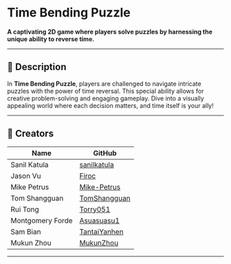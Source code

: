 # Time Bending Puzzle

**A captivating 2D game where players solve puzzles by harnessing the unique ability to reverse time.**  

---

## 📖 Description

In **Time Bending Puzzle**, players are challenged to navigate intricate puzzles with the power of time reversal. This special ability allows for creative problem-solving and engaging gameplay. Dive into a visually appealing world where each decision matters, and time itself is your ally!

---
## 👥 Creators

| Name              | GitHub           |
|-------------------|------------------|
| Sanil Katula          | [sanilkatula](https://github.com/sanilkatula) |
| Jason Vu          | [Firoc](https://github.com/Firoc) |
| Mike Petrus       | [Mike-Petrus](https://github.com/Mike-Petrus) |
| Tom Shangguan     | [TomShangguan](https://github.com/TomShangguan) |
| Rui Tong          | [Torry051](https://github.com/Torry051) |
| Montgomery Forde  | [Asuasuasu1](https://github.com/Asuasuasu1) |
| Sam Bian          | [TantaiYanhen](https://github.com/TantaiYanhen) |
| Mukun Zhou        | [MukunZhou](https://github.com/MukunZhou) |

---
